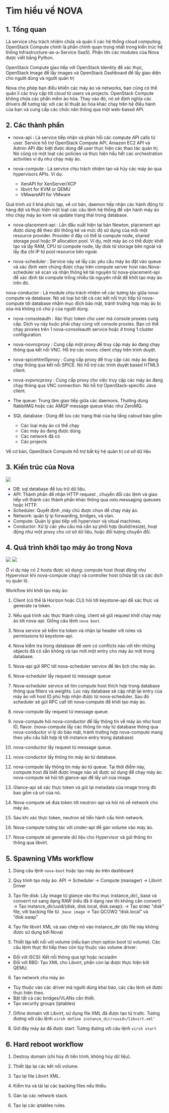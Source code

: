 # Tìm hiểu về NOVA

## 1. Tổng quan

Là service chịu trách nhiệm chứa và quản lí các hệ thống cloud computing. OpenStack Compute chính là phần chính quan trọng nhất trong kiến trúc hệ thống Infrastructure-as-a-Service (IaaS). Phần lớn các modules của Nova được viết bằng Python.

OpenStack Compute giao tiếp với OpenStack Identity để xác thực, OpenStack Image để lấy images và OpenStack Dashboard để lấy giao diện cho người dùng và người quản trị

Nova cho phép bạn điều khiển các máy ảo và networks, bạn cũng có thể quản lí các truy cập tới cloud từ users và projects. OpenStack Compute không chứa các phần mềm ảo hóa. Thay vào đó, nó sẽ định nghĩa các drivers để tương tác với các kĩ thuật ảo hóa khác chạy trên hệ điều hành của bạn và cung cấp các chức năn thông qua một web-based API.

## 2. Các thành phần

- nova-api : Là service tiếp nhận và phản hồi các compute API calls từ user. Service hỗ trợ OpenStack Compute API, Amazon EC2 API và Admin API đặc biệt được dùng để user thực hiện các thao tác quản trị. Nó cũng có một loạt các policies và thực hiện hầu hết các orchestration activities ví dụ như chạy máy ảo.


- nova-compute : Là service chịu trách nhiệm tạo và hủy các máy ảo qua hypervisors APIs. Ví dụ:
<ul>
  <ul>
<li>XenAPI for XenServer/XCP</li>
    
<li>libvirt for KVM or QEMU</li>

<li>VMwareAPI for VMware</li>
</ul>
</ul>

Quá trình xử lí khá phức tạp, về cơ bản, daemon tiếp nhận các hành động từ hàng đợi và thực hiện một loạt các câu lệnh hệ thống để vận hành máy ảo như chạy máy ảo kvm và update trạng thái trong database.

- nova-placement-api : Lần đầu xuất hiện tại bản Newton, placement api được dùng để theo dõi thống kê và mức độ sử dụng của mỗi một resource provider. Provider ở đây có thể là compute node, shared storage pool hoặc IP allocation pool. Ví dụ, một máy ảo có thể được khởi tạo và lấy RAM, CPU từ compute node, lấy disk từ storage bên ngoài và lấy địa chỉ IP từ pool resource bên ngoài.

- nova-scheduler : Service này sẽ lấy các yêu cầu máy ảo đặt vào queue và xác định xem chúng được chạy trên compute server host nào.Nova-scheduler sẽ scan và nhận thông kê tài nguyên từ nova-placement-api để xác định tài compute trống nhiều tài nguyên nhất để khởi tạo máy ảo trên đó.

nova-conductor : Là module chịu trách nhiệm về các tương tác giữa nova-compute và database. Nó sẽ loại bỏ tất cả các kết nối trực tiếp từ nova-compute tới database nhằm mục đích bảo mật, tránh trường hợp máy ảo bị xóa mà không có chủ ý của người dùng.

- nova-consoleauth : Xác thực token cho user mà console proxies cung cấp. Dịch vụ này buộc phải chạy cùng với console proxies. Bạn có thể chạy proxies trên 1 nova-consoleauth service hoặc ở trong 1 cluster configuration.

- nova-novncproxy :  Cung cấp một proxy để truy cập máy ảo đang chạy thông qua kết nối VNC. Hỗ trợ các novnc client chạy trên trình duyệt.

- nova-spicehtml5proxy : Cung cấp proxy để truy cập các máy ảo đang chạy thông qua kết nối SPICE. Nó hỗ trợ các trình duyệt based HTML5 client.

- nova-xvpvncproxy : Cung cấp proxy cho việc truy cập các máy ảo đang chạy thông qua VNC connection. Nó hỗ trợ OpenStack-specific Java client.

- The queue: Trung tâm giao tiếp giữa các daemons. Thường dùng RabbitMQ hoặc các AMQP message queue khác như ZeroMQ.

- SQL database : Dùng để lưu các trạng thái của hạ tầng caloud bảo gồm:
<ul>
<ul>
<li>Các loại máy ảo có thể chạy</li>
    
<li>Các máy ảo đang được dùng</li>
    
<li>Các network đã có</li>
    
<li>Các projects</li>
</ul>
</ul>

Về cơ bản, OpenStack Compute hỗ trợ bất kỳ hệ quản trị cơ sở dữ liệu
 
 ## 3. Kiến trúc của Nova

<img src="http://i.imgur.com/SWgKmDp.png">

- DB: sql database để lưu trữ dữ liệu.
- API: Thành phần để nhận HTTP request , chuyển đổi các lệnh và giao tiếp với thành các thành phần khác thông qua oslo.messaging queuses hoặc HTTP.
- Scheduler: Quyết định ,máy chủ được chọn để chạy máy ảo.
- Network: quản lý ip forwarding, bridges, và vlan.
- Compute: Quản lý giao tiếp với hypervisor và vitual machines.
- Conductor: Xử lý các yêu cầu mà cần sự phối hợp (build/resize), hoạt động như một proxy cho cơ sở dữ liệu, hoặc đối tượng chuyển đổi.


## 4. Quá trình khởi tạo máy ảo trong Nova

<img src="http://i.imgur.com/drbTrDG.png">

<img src="http://i.imgur.com/HrBos46.png">

Ở ví dụ này có 2 hosts được sử dụng: compute host (hoạt động như Hypervisor khi nova-compute chạy) và controller host (chứa tất cả các dịch vụ quản lí).

Workflow khi khởi tạo máy ảo:

1. Client (có thể là Horizon hoặc CLI) hỏi tới keystone-api để xác thực và generate ra token.

2. Nếu quá trình xác thực thành công, client sẽ gửi request khởi chạy máy ảo tới nova-api. Giống câu lệnh `nova boot`.

3. Nova service sẽ kiểm tra token và nhận lại header với roles và permissions từ keystone-api.

4. Nova kiểm tra trong database để xem có conflicts nào với tên những objects đã có sẵn không và tạo mới một entry cho máy ảo mới trong database.

5. Nova-api gửi RPC tới nova-scheduler service để lên lịch cho máy ảo.

6. Nova-scheduler lấy request từ message queue

7. Nova-scheduler service sẽ tìm compute host thích hợp trong database thông qua filters và weights. Lúc này database sẽ cập nhật lại entry của máy ảo với host ID phù hợp nhận được từ nova-scheduler. Sau đó scheduler sẽ gửi RPC call tới nova-compute để khởi tạo máy ảo.

8. nova-compute lấy request từ message queue.

9. nova-compute hỏi nova-conductor để lấy thông tin về máy ảo như host ID, flavor. (nova-compute lấy các thông tin này từ database thông qua nova-conductor vì lý do bảo mật, tránh trường hợp nova-compute mang theo yêu cầu bất hợp lệ tới instance entry trong database)

10. nova-conductor lấy request từ message queue.

11. nova-conductor lấy thông tin máy ảo từ database.

12. nova-compute lấy thông tin máy ảo từ queue. Tại thời điểm này, compute host đã biết được image nào sẽ được sử dụng để chạy máy ảo. nova-compute sẽ hỏi tới glance-api để lấy url của image.

13. Glance-api sẽ xác thực token và gửi lại metadata của image trong đó bao gồm cả url của nó.

14. Nova-compute sẽ đưa token tới neutron-api và hỏi nó về network cho máy ảo.

15. Sau khi xác thực token, neutron sẽ tiến hành cấu hình network.

16. Nova-compute tương tác với cinder-api để gán volume vào máy ảo.

17. Nova-compute sẽ generate dữ liệu cho Hypervisor và gửi thông tin thông qua libvirt.


## 5. Spawning VMs workflow

1. Dùng câu lệnh `nova-boot` hoặc tạo máy ảo trên dashboard

2. Quy trình tạo máy ảo: API -> Scheduler -> Compute (manager) -> Libvirt Driver

3. Tạo file disk: Lấy image từ glance vào thư mục  instance_dir/_ base và converrt nó sang dạng RAW (nếu đã ở dạng raw thì không cần convert)
-> Tạo instance_dir/uuid/{disk, disk.local, disk.swap}:
    -> Tạo `QCOW2` "disk" file, với backing file từ `_base image`
    -> Tạo QCOW2 “disk.local” và “disk.swap”
4. Tạo file libvirt XML và sao chép nó vào instance_dir (dù file này không được sử dụng bởi Nova)

5. Thiết lập kết nối với volume (nếu bạn chọn option boot từ volume). Các câu lệnh thực thi tiếp theo còn tùy thuộc vào volume driver:
  - Đối với iSCSI: Kết nối thông qua tgt hoặc iscsiadm
  - Đối với RBD: Tạo XML cho Libvirt, phần còn lại được thực hiện bởi QEMU.

6. Tạo network cho máy ảo

- Tùy thuộc vào các driver mà người dùng khai báo, các câu lệnh sẽ được thực hiện theo.
- Bật tất cả các bridges/VLANs cần thiết.
- Tạo security groups (iptables)

7. Difine domain với Libvirt, sử dụng file XML đã được tạo từ trước. Tương đương với câu lệnh `virsh define instance_dir/<uuid>/libvirt.xml’`

8. Giờ đây máy ảo đã được start. Tương đương với câu lệnh `virsh start`


## 6. Hard reboot workflow

1. Destroy domain (chỉ hủy đi tiến trình, không hủy dữ liệu).

2. Thiết lập lại các kết nối volume.

3. Tạo lại file Libvirt XML.

4. Kiểm tra và tải lại các backing files nếu thiếu.

5. Gán lại các network stack.

6. Tạo lại các iptables rules.

